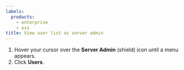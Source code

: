 ```yaml
---
labels:
  products:
    - enterprise
    - oss
title: View user list as server admin
---
```


1. Hover your cursor over the **Server Admin** (shield) icon until a menu appears.
1. Click **Users**.

